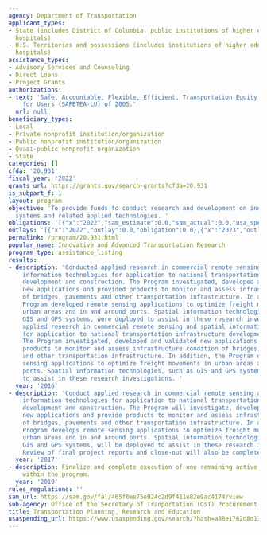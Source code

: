 ```yaml
---
agency: Department of Transportation
applicant_types:
- State (includes District of Columbia, public institutions of higher education and
  hospitals)
- U.S. Territories and possessions (includes institutions of higher education and
  hospitals)
assistance_types:
- Advisory Services and Counseling
- Direct Loans
- Project Grants
authorizations:
- text: 'Safe, Accountable, Flexible, Efficient, Transportation Equity Act: A Legacy
    for Users (SAFETEA-LU) of 2005.'
  url: null
beneficiary_types:
- Local
- Private nonprofit institution/organization
- Public nonprofit institution/organization
- Quasi-public nonprofit organization
- State
categories: []
cfda: '20.931'
fiscal_year: '2022'
grants_url: https://grants.gov/search-grants?cfda=20.931
is_subpart_f: 1
layout: program
objective: 'To provide funds to conduct research and development on innovative transportation
  systems and related applied technologies. '
obligations: '[{"x":"2022","sam_estimate":0.0,"sam_actual":0.0,"usa_spending_actual":0.0},{"x":"2023","sam_estimate":0.0,"sam_actual":0.0,"usa_spending_actual":250000.0},{"x":"2024","sam_estimate":0.0,"sam_actual":0.0,"usa_spending_actual":2720000.0}]'
outlays: '[{"x":"2022","outlay":0.0,"obligation":0.0},{"x":"2023","outlay":16957.95,"obligation":250000.0},{"x":"2024","outlay":6522.09,"obligation":2720000.0}]'
permalink: /program/20.931.html
popular_name: Innovative and Advanced Transportation Research
program_type: assistance_listing
results:
- description: 'Conducted applied research in commercial remote sensing and spatial
    information technologies for application to national transportation infrastructure
    development and construction. The Program investigated, developed and validated
    new applications and provided products to monitor and assess infrastructure condition
    of bridges, pavements and other transportation infrastructure. In addition, the
    Program developed remote sensing applications to optimize freight movements in
    urban areas and in and around ports. Spatial information technologies, such as
    GIS and GPS systems, were deployed to assist in these research investigations.  Conducted
    applied research in commercial remote sensing and spatial information technologies
    for application to national transportation infrastructure development and construction.
    The Program investigated, developed and validated new applications and provided
    products to monitor and assess infrastructure condition of bridges, pavements
    and other transportation infrastructure. In addition, the Program developed remote
    sensing applications to optimize freight movements in urban areas and in and around
    ports. Spatial information technologies, such as GIS and GPS systems, were deployed
    to assist in these research investigations. '
  year: '2016'
- description: 'Conduct applied research in commercial remote sensing and spatial
    information technologies for application to national transportation infrastructure
    development and construction. The Program will investigate, develop and validate
    new applications and provide products to monitor and assess infrastructure condition
    of bridges, pavements and other transportation infrastructure. In addition, the
    Program develops remote sensing applications to optimize freight movements in
    urban areas and in and around ports. Spatial information technologies, such as
    GIS and GPS systems, will be deployed to assist in these research investigations.
    Review of final project reports and close-out will also be completed. '
  year: '2017'
- description: Finalize and complete execution of one remaining active grant project
    within the program.
  year: '2019'
rules_regulations: ''
sam_url: https://sam.gov/fal/465f0ee75e924c2d9f411e82e9ac4174/view
sub-agency: Office of the Secretary of Tranportation (OST) Procurement Operations
title: Transportation Planning, Research and Education
usaspending_url: https://www.usaspending.gov/search/?hash=a88e1762d8d137706406c89c6c69d018
---
```


